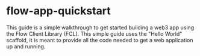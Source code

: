 # flow-app-quickstart
This guide is a simple walkthrough to get started building a web3 app using the Flow Client Library (FCL). This simple guide uses the "Hello World" scaffold, it is meant to provide all the code needed to get a web application up and running.
